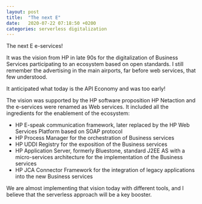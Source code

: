 ```yaml
---
layout: post
title:  "The next E"
date:   2020-07-22 07:18:50 +0200
categories: serverless digitalization
---
```

The next E e-services!

It was the vision from HP in late 90s for the digitalization of Business Services participating to an ecosystem based on open standards. 
I still remember the advertising in the main airports, far before web services, that few understood. 

It anticipated what today is the API Economy and was too early!

The vision was supported by the HP software proposition HP Netaction and the e-services were renamed as Web services. 
It included all the ingredients for the enablement of the ecosystem:

- HP E-speak communication framework, later replaced by the HP Web Services Platform based on SOAP protocol
- HP Process Manager for the orchestration of Business services
- HP UDDI Registry for the exposition of the Business services
- HP Application Server, formerly Bluestone, standard J2EE AS with a micro-services architecture for the implementation of the Business services
- HP JCA Connector Framework for the integration of legacy applications into the new Business services

We are almost implementing that vision today with different tools, and I believe that the serverless approach will be a key booster.

[jekyll-docs]: https://jekyllrb.com/docs/home
[jekyll-gh]:   https://github.com/jekyll/jekyll
[jekyll-talk]: https://talk.jekyllrb.com/
